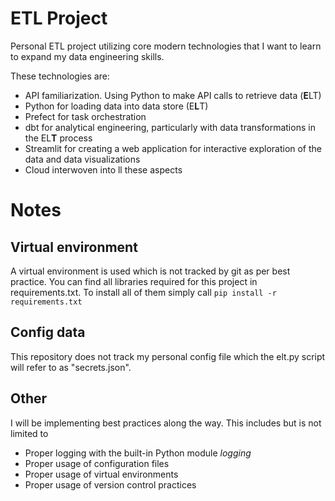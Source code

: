 # ETL Project
Personal ETL project utilizing core modern technologies that I want to learn to expand my data engineering skills.

These technologies are:
- API familiarization. Using Python to make API calls to retrieve data (**E**LT)
- Python for loading data into data store (E**L**T)
- Prefect for task orchestration
- dbt for analytical engineering, particularly with data transformations in the EL**T** process
- Streamlit for creating a web application for interactive exploration of the data and data visualizations
- Cloud interwoven into ll these aspects

# Notes
## Virtual environment
A virtual environment is used which is not tracked by git as per best practice. You can find all libraries required for this project in requirements.txt. To install all of them simply call ```pip install -r requirements.txt```

## Config data
This repository does not track my personal config file which the elt.py script will refer to as "secrets.json".

## Other
I will be implementing best practices along the way. This includes but is not limited to
- Proper logging with the built-in Python module *logging*
- Proper usage of configuration files
- Proper usage of virtual environments
- Proper usage of version control practices